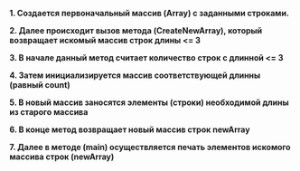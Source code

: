 **1. Создается первоначальный массив (Array) с заданными строками.**

**2. Далее происходит вызов метода (CreateNewArray), который возвращает искомый массив строк длины <= 3**

**3. В начале данный метод считает количество строк с длинной <= 3**

**4. Затем инициализируется массив соответствующей длинны (равный count)**

**5. В новый массив заносятся элементы (строки) необходимой длины из старого массива**

**6. В конце метод возвращает новый массив строк newArray**

**7. Далее в методе (main) осуществляется печать элементов искомого массива строк (newArray)**